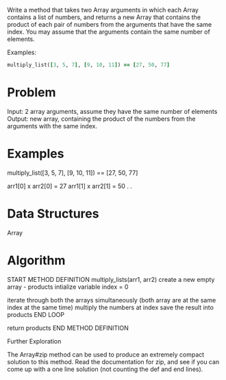 Write a method that takes two Array arguments in which each Array contains a list of numbers, and returns a new Array that contains the product of each pair of numbers from the arguments that have the same index. You may assume that the arguments contain the same number of elements.

Examples:

```ruby
multiply_list([3, 5, 7], [9, 10, 11]) == [27, 50, 77]
```

# Problem

Input: 2 array arguments, assume they have the same number of elements
Output: new array, containing the product of the numbers from the arguments with the same index. 


# Examples
multiply_list([3, 5, 7], [9, 10, 11]) == [27, 50, 77]

arr1[0] x arr2[0] = 27
arr1[1] x arr2[1] = 50
.
.


# Data Structures
Array

# Algorithm

START METHOD DEFINITION multiply_lists(arr1, arr2)
  create a new empty array - products
  intialize variable index = 0

  iterate through both the arrays simultaneously (both array are at the same index at the same time)
    multiply the numbers at index
    save the result into products
  END LOOP

  return products
END METHOD DEFINITION


Further Exploration

The Array#zip method can be used to produce an extremely compact solution to this method. Read the documentation for zip, and see if you can come up with a one line solution (not counting the def and end lines).